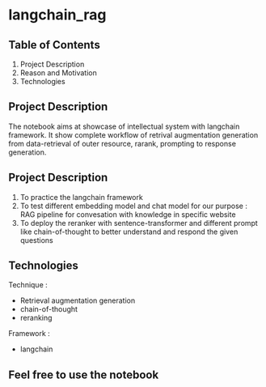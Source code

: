 # langchain_rag

## Table of Contents

1. Project Description
2. Reason and Motivation
3. Technologies

## Project Description
The notebook aims at showcase of intellectual system with langchain framework. It show complete workflow of retrival augmentation generation from data-retrieval of outer resource, rarank, prompting to response generation. 

## Project Description
1. To practice the langchain framework
2. To test different embedding model and chat model for our purpose : RAG pipeline for convesation with knowledge in specific website
3. To deploy the reranker with sentence-transformer and different prompt like chain-of-thought to better understand and respond the given questions

## Technologies
Technique : 
* Retrieval augmentation generation
* chain-of-thought
* reranking

Framework :
* langchain

## Feel free to use the notebook
